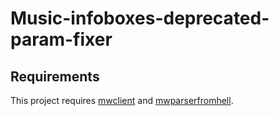 # Music-infoboxes-deprecated-param-fixer
## Requirements
This project requires [mwclient](https://github.com/mwclient/mwclient) and [mwparserfromhell](https://github.com/earwig/mwparserfromhell).
